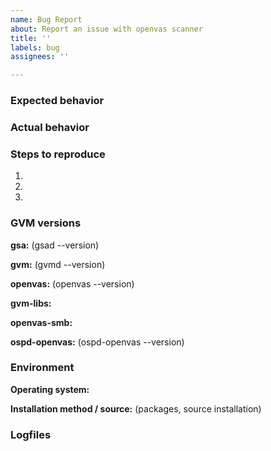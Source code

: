 ```yaml
---
name: Bug Report
about: Report an issue with openvas scanner
title: ''
labels: bug
assignees: ''

---
```


<!--
If reporting an issue please try to provide the information asked below.

Before reporting an issue please:

1. Be aware that this is not a support forum. If your issue is rather a question
   than a bug report, please use our community forum at
   https://community.greenbone.net/c/gse instead.
2. Make sure that you're using the latest published GVM components for the
   release you are using: https://community.greenbone.net/t/about-the-source-edition-gse-category/176
3. Check the list of issues whether it isn't already reported.
4. Read 1. again and if you still believe you found a software bug please
   continue to file this issue. If you are in doubt use
   https://community.greenbone.net/c/gse instead.

Thanks for your help to keep the communication channels clean and consistent!
-->

### Expected behavior

<!--
  How did you expect openvas to behave?
  Please write down how the web interface should work in your opinion.
-->

### Actual behavior

<!--
  Did something go wrong?
  Is something broken, or not behaving as you expected?
  Is this really an bug? If in doubt please use
  https://community.greenbone.net/c/gse instead.
  Please attach screenshots if possible! They are extremely helpful for
  diagnosing issues.
-->

### Steps to reproduce

<!--
  How would you describe your issue to someone who doesn’t know openvas?
  Try to write a sequence of steps that anybody can repeat to see the issue.
-->

1.
2.
3.

### GVM versions

**gsa:** (gsad --version)

**gvm:** (gvmd --version)

**openvas:** (openvas --version)

**gvm-libs:**

**openvas-smb:**

<!-- ospd-openvas is only necessary for GVM 11/openvas 7 -->
**ospd-openvas:** (ospd-openvas --version)

### Environment

**Operating system:**

<!-- e.g. paste output of uname -a and cat /etc/lsb-release -->

**Installation method / source:** (packages, source installation)

### Logfiles

<!-- in most cases you'll find the logs in /var/log/gvm/ -->
```
```
